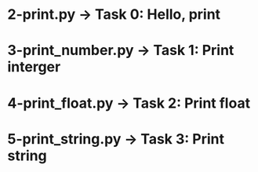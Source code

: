 # 2-print.py -> Task 0: Hello, print
# 3-print_number.py -> Task 1: Print interger
# 4-print_float.py -> Task 2: Print float
# 5-print_string.py -> Task 3: Print string